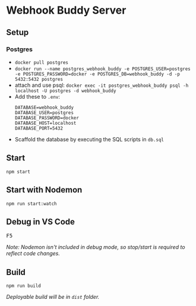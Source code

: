# Webhook Buddy Server

## Setup

### Postgres
* `docker pull postgres`
* `docker run --name postgres_webhook_buddy -e POSTGRES_USER=postgres -e POSTGRES_PASSWORD=docker -e POSTGRES_DB=webhook_buddy -d -p 5432:5432 postgres`
* attach and use psql: `docker exec -it postgres_webhook_buddy psql -h localhost -U postgres -d webhook_buddy`
* Add these to `.env`:
  ```
  DATABASE=webhook_buddy
  DATABASE_USER=postgres
  DATABASE_PASSWORD=docker
  DATABASE_HOST=localhost
  DATABASE_PORT=5432
  ```
* Scaffold the database by executing the SQL scripts in `db.sql`

## Start
```
npm start
```

## Start with Nodemon
```
npm run start:watch
```

## Debug in VS Code
<kbd>F5</kbd>

_Note: Nodemon isn't included in debug mode, so stop/start is required to reflect code changes._

## Build
```
npm run build
```
_Deployable build will be in `dist` folder._